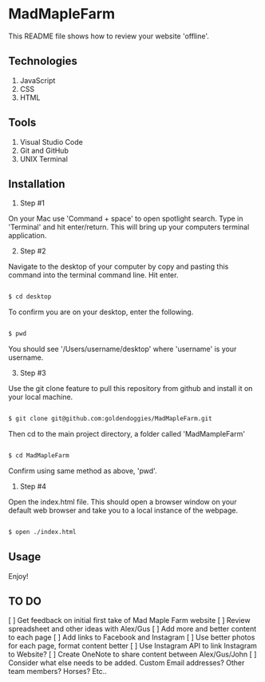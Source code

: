# MadMapleFarm

This README file shows how to review your website 'offline'.


## Technologies
1. JavaScript
2. CSS
3. HTML


## Tools
1. Visual Studio Code
2. Git and GitHub
3. UNIX Terminal


## Installation

1. Step #1

On your Mac use 'Command + space' to open spotlight search. Type in 'Terminal' and hit enter/return. This will bring up your computers terminal application. 

2. Step #2

Navigate to the desktop of your computer by copy and pasting this command into the terminal command line. Hit enter.


```bash

$ cd desktop

```

To confirm you are on your desktop, enter the following. 

```bash

$ pwd

```

You should see '/Users/username/desktop' where 'username' is your username. 

3. Step #3

Use the git clone feature to pull this repository from github and install it on your local machine. 

```bash

$ git clone git@github.com:goldendoggies/MadMapleFarm.git

```

Then cd to the main project directory, a folder called 'MadMampleFarm'

```bash

$ cd MadMapleFarm

```

Confirm using same method as above, 'pwd'.

1. Step #4

Open the index.html file. This should open a browser window on your default web browser and take you to a local instance of the webpage.

```bash

$ open ./index.html

```

## Usage

Enjoy!

## TO DO
[ ] Get feedback on initial first take of Mad Maple Farm website
[ ] Review spreadsheet and other ideas with Alex/Gus
[ ] Add more and better content to each page
[ ] Add links to Facebook and Instagram
[ ] Use better photos for each page, format content better
[ ] Use Instagram API to link Instagram to Website? 
[ ] Create OneNote to share content between Alex/Gus/John
[ ] Consider what else needs to be added. Custom Email addresses? Other team members? Horses? Etc..